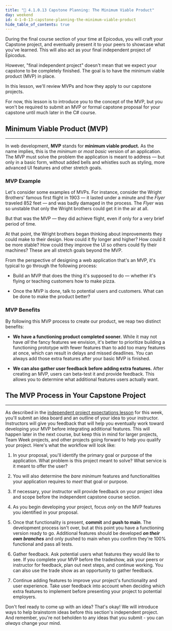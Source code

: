 ```yaml
---
title: "📓 4.1.0.13 Capstone Planning: The Minimum Viable Product"
day: weekend
id: 4-1-0-13-capstone-planning-the-minimum-viable-product
hide_table_of_contents: true
---
```


During the final course section of your time at Epicodus, you will craft your Capstone project, and eventually present it to your peers to showcase what you've learned. This will also act as your final independent project of Epicodus.

However, "final independent project" doesn't mean that we expect your capstone to be completely finished. The goal is to have the minimum viable product (MVP) in place.

In this lesson, we'll review MVPs and how they apply to our capstone projects. 

For now, this lesson is to introduce you to the concept of the MVP, but you won't be required to submit an MVP or formal capstone proposal for your capstone until much later in the C# course. 

## Minimum Viable Product (MVP)
---

In web development, **MVP** stands for **minimum viable product.** As the name implies, this is the _minimum_ or _most basic_ version of an application. The MVP must solve the problem the application is meant to address — but only in a basic form, without added bells and whistles such as styling, more advanced UI features and other stretch goals.

### MVP Example

Let's consider some examples of MVPs. For instance, consider the Wright Brothers' famous first flight in 1903 — it lasted under a minute and the _Flyer_ traveled 852 feet — and was badly damaged in the process. The _Flyer_ was so unstable that only the Wright brothers could get it in the air at all.

But that was the MVP — they did achieve flight, even if only for a very brief period of time.

At that point, the Wright brothers began thinking about improvements they could make to their design. How could it fly longer and higher? How could it be more stable? How could they improve the UI so others could fly their machines? These are all stretch goals beyond the MVP.

From the perspective of designing a web application that's an MVP, it's typical to go through the following process:

* Build an MVP that does the thing it's supposed to do — whether it's flying or teaching customers how to make pizza.

* Once the MVP is done, talk to potential users and customers. What can be done to make the product better?

### MVP Benefits

By following this MVP process to create our product, we reap two distinct benefits:

* **We have a functioning product completed sooner.**  While it may not have _all_ the fancy features we envision, it's better to prioritize building a functioning prototype with fewer features than to add too many features at once, which can result in delays and missed deadlines. You can always add those extra features after your basic MVP is finished.

* **We can also gather user feedback before adding extra features.** After creating an MVP, users can beta-test it and provide feedback. This allows you to determine what additional features users actually want.

## The MVP Process in Your Capstone Project
---

As described in the [independent project expectations lesson](/react/functional-programming-with-javascript/functional-programming-with-javascript-objectives) for this week, you'll submit an idea board and an outline of your idea to your instructor. Instructors will give you feedback that will help you eventually work toward developing your MVP before integrating additional features. This will happen later in the next course, but keep this in mind for larger projects, Team Week projects, and other projects going forward to help you qualify your project. Here's what the workflow will look like:

1.  In your proposal, you'll identify the primary goal or purpose of the application. What problem is this project meant to solve? What service is it meant to offer the user?

2.  You will also determine the _bare minimum_ features and functionalities your application requires to _meet_ that goal or purpose.

3.  If necessary, your instructor will provide feedback on your project idea and scope before the independent capstone course section.

4.  As you begin developing your project, focus _only_ on the MVP features you identified in your proposal.

5.  Once that functionality is present, **commit** and **push to main**. The development process isn't over, but at this point you have a functioning version ready to go. Additional features should be developed _**on their own branches**_ and only pushed to main when you confirm they're 100% functional and pass all tests.

6.  Gather feedback. Ask potential users what features they would like to see. If you complete your MVP before the tradeshow, ask your peers or instructor for feedback, plan out next steps, and continue working. You can also use the trade show as an opportunity to gather feedback.

7.  Continue adding features to improve your project's functionality and user experience. Take user feedback into account when deciding which extra features to implement before presenting your project to potential employers.

Don't feel ready to come up with an idea? That's okay! We will introduce ways to help brainstorm ideas before this section's independent project. And remember, you're not beholden to any ideas that you submit - you can *always* change your mind.
